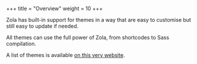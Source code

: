 +++
title = "Overview"
weight = 10
+++

Zola has built-in support for themes in a way that are easy to customise
but still easy to update if needed.

All themes can use the full power of Zola, from shortcodes to Sass compilation.

A list of themes is available [on this very website](@/themes/_index.md).

